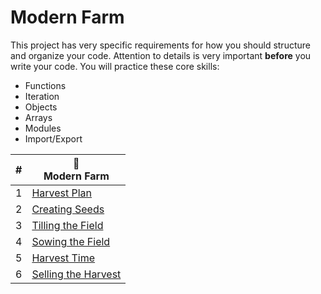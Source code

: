 # Modern Farm

This project has very specific requirements for how you should structure and organize your code. Attention to details is very important **before** you write your code. You will practice these core skills:

- Functions
- Iteration
- Objects
- Arrays
- Modules
- Import/Export

| # | 🚜<br/>Modern Farm |
| --- | --- |
| 1 | [Harvest Plan](./chapters/MF_INSTALL_PLAN.md) |
| 2 | [Creating Seeds](./chapters/MF_SEED_MODULES.md) |
| 3 | [Tilling the Field](./chapters/MF_FIELD.md) |
| 4 | [Sowing the Field](./chapters/MF_SOWING.md) |
| 5 | [Harvest Time](./chapters/MF_HARVEST.md) |
| 6 | [Selling the Harvest](./chapters/MF_RENDER_HARVEST.md) |
